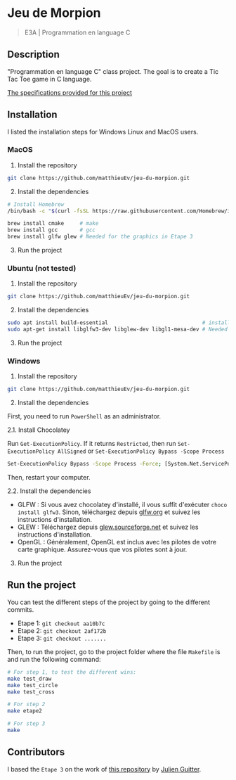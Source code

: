 # Jeu de Morpion
> E3A | Programmation en language C

## Description

"Programmation en language C" class project. The goal is to create a Tic Tac Toe game in C language.

[The specifications provided for this project](https://github.com/matthieuEv/jeu-du-morpion/blob/main/support_projet_dirige_pplc.pdf)

## Installation

I listed the installation steps for Windows Linux and MacOS users.

### MacOS

1. Install the repository
```bash
git clone https://github.com/matthieuEv/jeu-du-morpion.git
```

2. Install the dependencies
```bash
# Install Homebrew
/bin/bash -c "$(curl -fsSL https://raw.githubusercontent.com/Homebrew/install/HEAD/install.sh)"

brew install cmake     # make
brew install gcc       # gcc
brew install glfw glew # Needed for the graphics in Etape 3
```

3. Run the project


### Ubuntu (not tested)

1. Install the repository
```bash
git clone https://github.com/matthieuEv/jeu-du-morpion.git
```

2. Install the dependencies
```bash
sudo apt install build-essential                              # install gcc and make
sudo apt-get install libglfw3-dev libglew-dev libgl1-mesa-dev # Needed for the graphics in Etape 3
```

3. Run the project


### Windows

1. Install the repository
```bash
git clone https://github.com/matthieuEv/jeu-du-morpion.git
```

2. Install the dependencies

First, you need to run `PowerShell` as an administrator.

2.1. Install Chocolatey

Run `Get-ExecutionPolicy`. If it returns `Restricted`, then run `Set-ExecutionPolicy AllSigned` or `Set-ExecutionPolicy Bypass -Scope Process`

```bash
Set-ExecutionPolicy Bypass -Scope Process -Force; [System.Net.ServicePointManager]::SecurityProtocol = [System.Net.ServicePointManager]::SecurityProtocol -bor 3072; iex ((New-Object System.Net.WebClient).DownloadString('https://community.chocolatey.org/install.ps1'))
```

Then, restart your computer.

2.2. Install the dependencies

- GLFW : Si vous avez chocolatey d'installé, il vous suffit d'exécuter `choco install glfw3`. Sinon, téléchargez depuis [glfw.org](https://www.glfw.org/download.html) et suivez les instructions d'installation.
- GLEW : Téléchargez depuis [glew.sourceforge.net](https://glew.sourceforge.net/) et suivez les instructions d'installation.
- OpenGL : Généralement, OpenGL est inclus avec les pilotes de votre carte graphique. Assurez-vous que vos pilotes sont à jour.

3. Run the project

## Run the project

You can test the different steps of the project by going to the different commits.

- Etape 1: `git checkout aa10b7c`
- Etape 2: `git checkout 2af172b`
- Etape 3: `git checkout .......`

Then, to run the project, go to the project folder where the file `Makefile` is and run the following command:

```bash
# For step 1, to test the different wins:
make test_draw
make test_circle
make test_cross

# For step 2
make etape2

# For step 3
make
```

## Contributors

I based the `Etape 3` on the work of [this repository](https://github.com/JulienGuitter/2D-OpenGL-Interface) by [Julien Guitter](https://github.com/JulienGuitter).